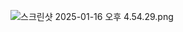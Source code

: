 ![스크린샷 2025-01-16 오후 4.54.29.png](..%2F..%2F..%2F..%2F..%2F..%2F..%2Fvar%2Ffolders%2Fm4%2Fn9zxyvgx4lx03pl_7nrbhpyr0000gn%2FT%2FTemporaryItems%2FNSIRD_screencaptureui_aDkBMZ%2F%EC%8A%A4%ED%81%AC%EB%A6%B0%EC%83%B7%202025-01-16%20%EC%98%A4%ED%9B%84%204.54.29.png)
